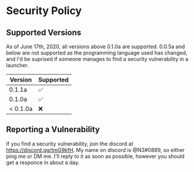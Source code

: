 # Security Policy

## Supported Versions

As of June 17th, 2020, all versions above 0.1.0a are supported. 0.0.5a and below are not supported as the programming language used has changed, and I'd be suprised if someone manages to find a security vulnerability in a launcher.

| Version   | Supported          |
| --------- | ------------------ |
| 0.1.1a    | :white_check_mark: |
| 0.1.0a    | :white_check_mark: |
| < 0.1.0a  | :x:                |

## Reporting a Vulnerability

If you find a security vulnerability, join the discord at https://discord.gg/tmG9kfH. My name on discord is 
@N3#0889, so either ping me or DM me. I'll reply to it as soon as possible, however you should get a responce in about a day.

